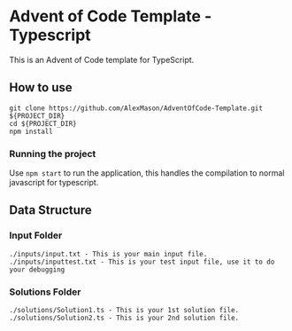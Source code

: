 # Advent of Code Template - Typescript

This is an Advent of Code template for TypeScript.

## How to use

```
git clone https://github.com/AlexMason/AdventOfCode-Template.git ${PROJECT_DIR}
cd ${PROJECT_DIR}
npm install
```

### Running the project

Use `npm start` to run the application, this handles the compilation to normal javascript for typescript.

## Data Structure

### Input Folder

```
./inputs/input.txt - This is your main input file.
./inputs/inputtest.txt - This is your test input file, use it to do your debugging
```

### Solutions Folder

```
./solutions/Solution1.ts - This is your 1st solution file.
./solutions/Solution2.ts - This is your 2nd solution file.
```
